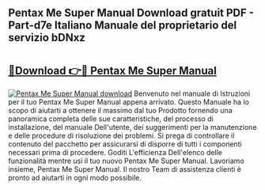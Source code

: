 ## Pentax Me Super Manual Download gratuit PDF - Part-d7e Italiano Manuale del proprietario del servizio bDNxz

# <h2><a href="http://dfavfsr.blite.top/?on=Pentax+Me+Super+Manual">🔗Download 👉🔴 Pentax Me Super Manual</a></h2>

[![Pentax Me Super Manual download](https://i.imgur.com/lujVjoI.png)](http://dfavfsr.blite.top/?on=Pentax+Me+Super+Manual)
Benvenuto nel manuale di Istruzioni per il tuo Pentax Me Super Manual appena arrivato. Questo Manuale ha lo scopo di aiutarti a ottenere il massimo dal tuo Prodotto fornendo una panoramica completa delle sue caratteristiche, del processo di installazione, del manuale Dell'utente, dei suggerimenti per la manutenzione e delle procedure di risoluzione dei problemi. Si prega di controllare il contenuto del pacchetto per assicurarsi di disporre di tutti i componenti necessari prima di procedere. Goditi L'efficienza Dell'elenco delle funzionalità mentre usi il tuo nuovo Pentax Me Super Manual. Lavoriamo insieme, Pentax Me Super Manual. Il nostro Team di assistenza clienti è pronto ad aiutarti in ogni modo possibile.
